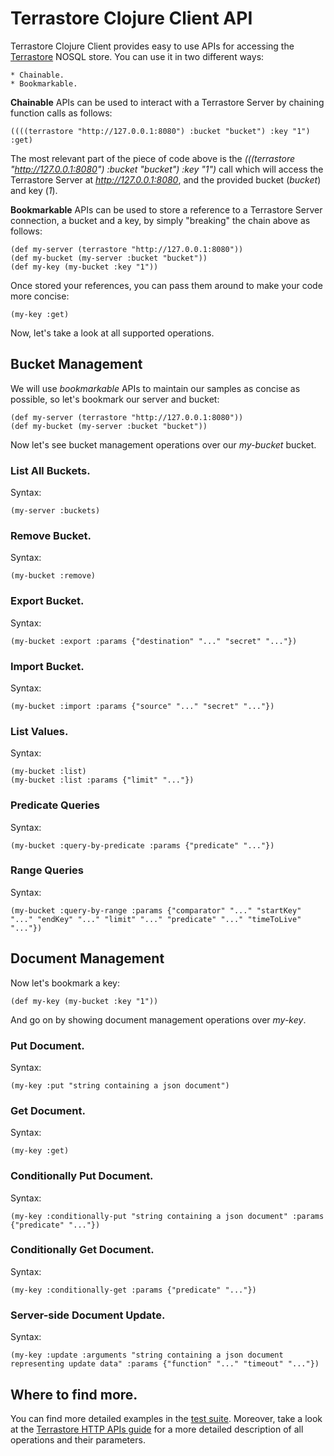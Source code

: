# Terrastore Clojure Client API

Terrastore Clojure Client provides easy to use APIs for accessing the [Terrastore](http://code.google.com/p/terrastore/) NOSQL store.
You can use it in two different ways:

    * Chainable.
    * Bookmarkable.

**Chainable** APIs can be used to interact with a Terrastore Server by chaining function calls as follows:

    ((((terrastore "http://127.0.0.1:8080") :bucket "bucket") :key "1") :get)

The most relevant part of the piece of code above is the _(((terrastore "http://127.0.0.1:8080") :bucket "bucket") :key "1")_ call which will access the Terrastore Server at _http://127.0.0.1:8080_, and the provided bucket (_bucket_) and key (_1_).

**Bookmarkable** APIs can be used to store a reference to a Terrastore Server connection, a bucket and a key, by simply "breaking" the chain above as follows:

    (def my-server (terrastore "http://127.0.0.1:8080"))
    (def my-bucket (my-server :bucket "bucket"))
    (def my-key (my-bucket :key "1"))

Once stored your references, you can pass them around to make your code more concise:

    (my-key :get)

Now, let's take a look at all supported operations.

## Bucket Management

We will use _bookmarkable_ APIs to maintain our samples as concise as possible, so let's bookmark our server and bucket:

    (def my-server (terrastore "http://127.0.0.1:8080"))
    (def my-bucket (my-server :bucket "bucket"))

Now let's see bucket management operations over our _my-bucket_ bucket.

### List All Buckets.

Syntax:

    (my-server :buckets)

### Remove Bucket.

Syntax:

    (my-bucket :remove)

### Export Bucket.

Syntax:

    (my-bucket :export :params {"destination" "..." "secret" "..."})

### Import Bucket.

Syntax:

    (my-bucket :import :params {"source" "..." "secret" "..."})

### List Values.

Syntax:

    (my-bucket :list)
    (my-bucket :list :params {"limit" "..."})

### Predicate Queries

Syntax:

    (my-bucket :query-by-predicate :params {"predicate" "..."})

### Range Queries

Syntax:

    (my-bucket :query-by-range :params {"comparator" "..." "startKey" "..." "endKey" "..." "limit" "..." "predicate" "..." "timeToLive" "..."})

## Document Management

Now let's bookmark a key:

    (def my-key (my-bucket :key "1"))

And go on by showing document management operations over _my-key_.

### Put Document.

Syntax:

    (my-key :put "string containing a json document")

### Get Document.

Syntax:

    (my-key :get)

### Conditionally Put Document.

Syntax:

    (my-key :conditionally-put "string containing a json document" :params {"predicate" "..."})

### Conditionally Get Document.

Syntax:

    (my-key :conditionally-get :params {"predicate" "..."})

### Server-side Document Update.

Syntax:

    (my-key :update :arguments "string containing a json document representing update data" :params {"function" "..." "timeout" "..."})

## Where to find more.

You can find more detailed examples in the [test suite](http://github.com/sbtourist/terrastore-cloj/blob/master/test/terrastore/test.clj).
Moreover, take a look at the [Terrastore HTTP APIs guide](http://code.google.com/p/terrastore/wiki/HTTP_Client_API) for a more detailed description of all operations and their parameters. 
